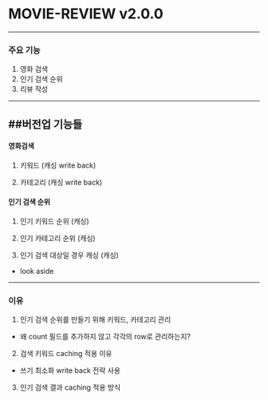 # MOVIE-REVIEW v2.0.0

--------------------------------------
### 주요 기능
1. 영화 검색
2. 인기 검색 순위
3. 리뷰 작성

---------------------
##버전업 기능들
--------------------------
#### 영화검색
1. 키워드 (캐싱 write back)


2. 카테고리 (캐싱 write back)




#### 인기 검색 순위
1. 인기 키워드 순위 (캐싱)


2. 인기 카테고리 순위 (캐싱)


3. 인기 검색 대상일 경우 캐싱 (캐싱)
- look aside



------------------------------------------

### 이유
1. 인기 검색 순위를 만들기 위해 키워드, 카테고리 관리
- 왜 count 필드를 추가하지 않고 각각의 row로 관리하는지?

2. 검색 키워드 caching 적용 이유
- 쓰기 최소화 write back 전략 사용

3. 인기 검색 결과 caching 적용 방식 







